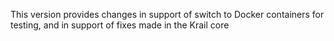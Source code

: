 This version provides changes in support of switch to Docker containers for testing, and in support of fixes made in the Krail core